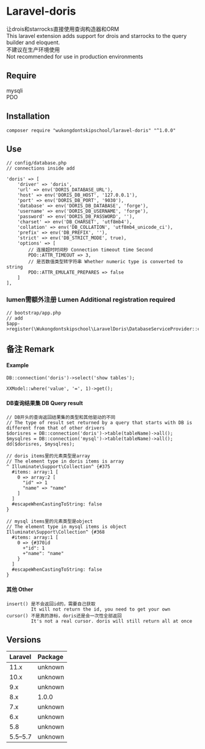 # Laravel-doris
让drois和starrocks直接使用查询构造器和ORM<br/>
This laravel extension adds support for drois and starrocks to the query builder and eloquent.<br/>
不建议在生产环境使用<br/>
Not recommended for use in production environments<br/>

## Require
mysqli<br/>
PDO<br/>

## Installation

    composer require "wukongdontskipschool/laravel-doris" "^1.0.0"

## Use
```
// config/database.php
// connections inside add

'doris' => [
    'driver' => 'doris',
    'url' => env('DORIS_DATABASE_URL'),
    'host' => env('DORIS_DB_HOST', '127.0.0.1'),
    'port' => env('DORIS_DB_PORT', '9030'),
    'database' => env('DORIS_DB_DATABASE', 'forge'),
    'username' => env('DORIS_DB_USERNAME', 'forge'),
    'password' => env('DORIS_DB_PASSWORD', ''),
    'charset' => env('DB_CHARSET', 'utf8mb4'),
    'collation' => env('DB_COLLATION', 'utf8mb4_unicode_ci'),
    'prefix' => env('DB_PREFIX', ''),
    'strict' => env('DB_STRICT_MODE', true),
    'options' => [
        // 连接超时时间秒 Connection timeout time Second
        PDO::ATTR_TIMEOUT => 3,
        // 是否数值类型转字符串 Whether numeric type is converted to string
        PDO::ATTR_EMULATE_PREPARES => false
    ]
],
```

### lumen需额外注册 Lumen Additional registration required
```
// bootstrap/app.php
// add
$app->register(\Wukongdontskipschool\LaravelDoris\DatabaseServiceProvider::class);
```

## 备注 Remark
#### Example
```
DB::connection('doris')->select('show tables');

XXModel::where('value', '=', 1)->get();
```

#### DB查询结果集 DB Query result
```
// DB开头的查询返回结果集的类型和其他驱动的不同
// The type of result set returned by a query that starts with DB is different from that of other drivers
$dorisres = DB::connection('doris')->table(tableName)->all();
$mysqlres = DB::connection('mysql')->table(tableName)->all();
dd($dorisres, $mysqlres);

// doris items里的元素类型是array
// The element type in doris items is array
^ Illuminate\Support\Collection^ {#375
  #items: array:1 [
    0 => array:2 [
      "id" => 1
      "name" => "name"
    ]
  ]
  #escapeWhenCastingToString: false
}

// mysql items里的元素类型是object
// The element type in mysql items is object
Illuminate\Support\Collection^ {#368
  #items: array:1 [
    0 => {#370id
      +"id": 1
      +"name": "name"
    }
  ]
  #escapeWhenCastingToString: false
}

```


#### 其他 Other
```
insert() 是不会返回id的，需要自己获取
         It will not return the id, you need to get your own
cursor() 不是真的游标，doris还是会一次性全部返回
         It's not a real cursor. doris will still return all at once
```

## Versions

| Laravel | Package |
|:--------|:--------|
| 11.x    | unknown    |
| 10.x    | unknown     |
| 9.x     | unknown     |
| 8.x     | 1.0.0   |
| 7.x     | unknown     |
| 6.x     | unknown     |
| 5.8     | unknown     |
| 5.5–5.7 | unknown     |
